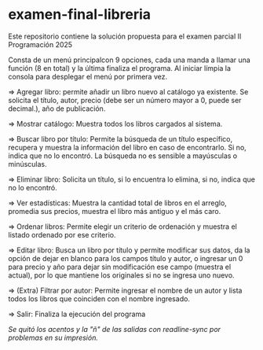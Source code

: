 # examen-final-libreria
Este repositorio contiene la solución propuesta para el examen parcial II Programación 2025

Consta de un menú principalcon 9 opciones, cada una manda a llamar una función (8 en total) y la última finaliza el programa. Al iniciar límpia la consola para desplegar el menú por primera vez. 

=> Agregar libro: permite añadir un libro nuevo al catálogo ya existente. Se solicita el título, autor, precio (debe ser un número mayor a 0, puede ser decimal.), año de publicación.

=> Mostrar catálogo: Muestra todos los libros cargados al sistema.

=> Buscar libro por título: Permite la búsqueda de un título específico, recupera y muestra la información del libro en caso de encontrarlo. Si no, indica que no lo encontró. La búsqueda no es sensible a mayúsculas o minúsculas.

=> Eliminar libro: Solicita un título, si lo encuentra lo elimina, si no, indica que no lo encontró.

=> Ver estadísticas: Muestra la cantidad total de libros en el arreglo, promedia sus precios, muestra el libro más antiguo y el más caro.

=> Ordenar libros: Permite elegir un criterio de ordenación y muestra el listado ordenado por ese criterio.

=> Editar libro: Busca un libro por título y permite modificar sus datos, da la opción de dejar en blanco para los campos título y autor, o ingresar un 0 para precio y año para dejar sin modificación ese campo (muestra el actual), por lo que mantiene los originales si no se ingresa uno nuevo.

=> (Extra) Filtrar por autor: Permite ingresar el nombre de un autor y lista todos los libros que coinciden con el nombre ingresado.

=> Salir: Finaliza la ejecución del programa


*Se quitó los acentos y la "ñ" de las salidas con readline-sync por problemas en su impresión.*

